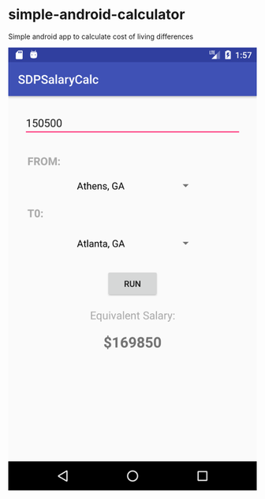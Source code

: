 # simple-android-calculator
Simple android app to calculate cost of living differences

![Image 3](imgs/screenshot1.png)
